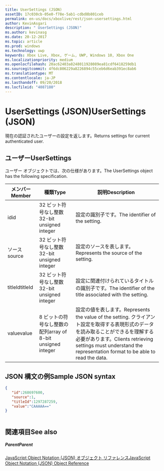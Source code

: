 ```yaml
---
title: UserSettings (JSON)
assetID: 17c030cb-05e0-f78e-5ab1-cdbd8b801ceb
permalink: en-us/docs/xboxlive/rest/json-usersettings.html
author: KevinAsgari
description: " UserSettings (JSON)"
ms.author: kevinasg
ms.date: 20-12-2017
ms.topic: article
ms.prod: windows
ms.technology: uwp
keywords: Xbox Live, Xbox, ゲーム, UWP, Windows 10, Xbox One
ms.localizationpriority: medium
ms.openlocfilehash: 20ac62403a8248011928089ea81cdf6418259db1
ms.sourcegitcommit: 4f6dc806229a8226894c55ceb6d6eab391ec8ab6
ms.translationtype: MT
ms.contentlocale: ja-JP
ms.lasthandoff: 09/20/2018
ms.locfileid: "4087180"
---
```

# <a name="usersettings-json"></a><span data-ttu-id="f206e-104">UserSettings (JSON)</span><span class="sxs-lookup"><span data-stu-id="f206e-104">UserSettings (JSON)</span></span>
<span data-ttu-id="f206e-105">現在の認証されたユーザーの設定を返します。</span><span class="sxs-lookup"><span data-stu-id="f206e-105">Returns settings for current authenticated user.</span></span> 
<a id="ID4EN"></a>

 
## <a name="usersettings"></a><span data-ttu-id="f206e-106">ユーザー</span><span class="sxs-lookup"><span data-stu-id="f206e-106">UserSettings</span></span>
 
<span data-ttu-id="f206e-107">ユーザー オブジェクトでは、次の仕様があります。</span><span class="sxs-lookup"><span data-stu-id="f206e-107">The UserSettings object has the following specification.</span></span>
 
| <span data-ttu-id="f206e-108">メンバー</span><span class="sxs-lookup"><span data-stu-id="f206e-108">Member</span></span>| <span data-ttu-id="f206e-109">種類</span><span class="sxs-lookup"><span data-stu-id="f206e-109">Type</span></span>| <span data-ttu-id="f206e-110">説明</span><span class="sxs-lookup"><span data-stu-id="f206e-110">Description</span></span>| 
| --- | --- | --- | 
| <span data-ttu-id="f206e-111">id</span><span class="sxs-lookup"><span data-stu-id="f206e-111">id</span></span>| <span data-ttu-id="f206e-112">32 ビット符号なし整数</span><span class="sxs-lookup"><span data-stu-id="f206e-112">32-bit unsigned integer</span></span>| <span data-ttu-id="f206e-113">設定の識別子です。</span><span class="sxs-lookup"><span data-stu-id="f206e-113">The identifier of the setting.</span></span>| 
| <span data-ttu-id="f206e-114">ソース</span><span class="sxs-lookup"><span data-stu-id="f206e-114">source</span></span>| <span data-ttu-id="f206e-115">32 ビット符号なし整数</span><span class="sxs-lookup"><span data-stu-id="f206e-115">32-bit unsigned integer</span></span>| <span data-ttu-id="f206e-116">設定のソースを表します。</span><span class="sxs-lookup"><span data-stu-id="f206e-116">Represents the source of the setting.</span></span> | 
| <span data-ttu-id="f206e-117">titleId</span><span class="sxs-lookup"><span data-stu-id="f206e-117">titleId</span></span>| <span data-ttu-id="f206e-118">32 ビット符号なし整数</span><span class="sxs-lookup"><span data-stu-id="f206e-118">32-bit unsigned integer</span></span>| <span data-ttu-id="f206e-119">設定に関連付けられているタイトルの識別子です。</span><span class="sxs-lookup"><span data-stu-id="f206e-119">The identifier of the title associated with the setting.</span></span> | 
| <span data-ttu-id="f206e-120">value</span><span class="sxs-lookup"><span data-stu-id="f206e-120">value</span></span>| <span data-ttu-id="f206e-121">8 ビットの符号なし整数の配列</span><span class="sxs-lookup"><span data-stu-id="f206e-121">array of 8-bit unsigned integer</span></span>| <span data-ttu-id="f206e-122">設定の値を表します。</span><span class="sxs-lookup"><span data-stu-id="f206e-122">Represents the value of the setting.</span></span> <span data-ttu-id="f206e-123">クライアント設定を取得する表現形式のデータを読み取ることができるを理解する必要があります。</span><span class="sxs-lookup"><span data-stu-id="f206e-123">Clients retrieving settings must understand the representation format to be able to read the data.</span></span> | 
  
<a id="ID4EJC"></a>

 
## <a name="sample-json-syntax"></a><span data-ttu-id="f206e-124">JSON 構文の例</span><span class="sxs-lookup"><span data-stu-id="f206e-124">Sample JSON syntax</span></span>
 

```json
{
   "id":268697600,
   "source":1,
   "titleId":1297287259,
   "value":"CAAAAA=="
}
    
```

  
<a id="ID4ESC"></a>

 
## <a name="see-also"></a><span data-ttu-id="f206e-125">関連項目</span><span class="sxs-lookup"><span data-stu-id="f206e-125">See also</span></span>
 
<a id="ID4EUC"></a>

 
##### <a name="parent"></a><span data-ttu-id="f206e-126">Parent</span><span class="sxs-lookup"><span data-stu-id="f206e-126">Parent</span></span> 

[<span data-ttu-id="f206e-127">JavaScript Object Notation (JSON) オブジェクト リファレンス</span><span class="sxs-lookup"><span data-stu-id="f206e-127">JavaScript Object Notation (JSON) Object Reference</span></span>](atoc-xboxlivews-reference-json.md)

   